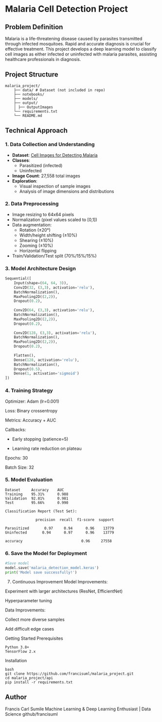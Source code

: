 # Malaria Cell Detection Project

## Problem Definition
Malaria is a life-threatening disease caused by parasites transmitted through infected mosquitoes. Rapid and accurate diagnosis is crucial for effective treatment. This project develops a deep learning model to classify cell images as either infected or uninfected with malaria parasites, assisting healthcare professionals in diagnosis.

## Project Structure

```
malaria_project/
    ├── data/ # Dataset (not included in repo)
    ├── notebooks/ 
    ├── models/ 
    ├── output/
    │ ├── OutputImages
    └── requirements.txt
    └── README.md
```


## Technical Approach

### 1. Data Collection and Understanding
- **Dataset**: [Cell Images for Detecting Malaria](https://www.kaggle.com/datasets/iarunava/cell-images-for-detecting-malaria)
- **Classes**: 
  - Parasitized (infected)
  - Uninfected
- **Image Count**: 27,558 total images
- **Exploration**:
  - Visual inspection of sample images
  - Analysis of image dimensions and distributions

### 2. Data Preprocessing
- Image resizing to 64x64 pixels
- Normalization (pixel values scaled to [0,1])
- Data augmentation:
  - Rotation (±20°)
  - Width/height shifting (±10%)
  - Shearing (±10%)
  - Zooming (±10%)
  - Horizontal flipping
- Train/Validation/Test split (70%/15%/15%)

### 3. Model Architecture Design
```python
Sequential([
    Input(shape=(64, 64, 3)),
    Conv2D(32, (3,3), activation='relu'),
    BatchNormalization(),
    MaxPooling2D((2,2)),
    Dropout(0.2),
    
    Conv2D(64, (3,3), activation='relu'),
    BatchNormalization(),
    MaxPooling2D((2,2)),
    Dropout(0.2),
    
    Conv2D(128, (3,3), activation='relu'),
    BatchNormalization(),
    MaxPooling2D((2,2)),
    Dropout(0.2),
    
    Flatten(),
    Dense(128, activation='relu'),
    BatchNormalization(),
    Dropout(0.5),
    Dense(1, activation='sigmoid')
])
```
### 4. Training Strategy
Optimizer: Adam (lr=0.001)

Loss: Binary crossentropy

Metrics: Accuracy + AUC

Callbacks:

- Early stopping (patience=5)

- Learning rate reduction on plateau

Epochs: 30

Batch Size: 32

### 5. Model Evaluation
```
Dataset	    Accuracy	AUC
Training	95.31%	    0.988
Validation	92.81%	    0.981
Test	    95.66%	    0.990
```
```
Classification Report (Test Set):

              precision  recall  f1-score  support

Parasitized       0.97     0.94      0.96    13779
Uninfected       0.94      0.97      0.96    13779

accuracy                           0.96     27558
```

### 6. Save the Model for Deployment
```python
#Save model
model.save('malaria_detection_model.keras')
print('Model save successfully!')
```

7. Continuous Improvement
Model Improvements:

Experiment with larger architectures (ResNet, EfficientNet)

Hyperparameter tuning

Data Improvements:

Collect more diverse samples

Add difficult edge cases


Getting Started
Prerequisites
```
Python 3.8+
TensorFlow 2.x
```

Installation
```
bash
git clone https://github.com/francisuml/malaria_project.git
cd malaria_project/api
pip install -r requirements.txt
```


## Author
Francis Carl Sumile
Machine Learning & Deep Learning Enthusiast | Data Science
github/francisuml
